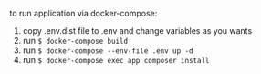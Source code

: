 to run application via docker-compose:
  1. copy .env.dist file to .env and change variables as you wants
  2. run `$ docker-compose build`
  3. run `$ docker-compose --env-file .env up -d`
  4. run `$ docker-compose exec app composer install`
